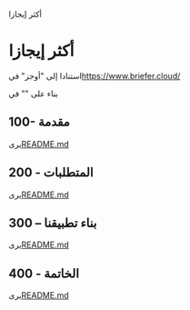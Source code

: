 أكثر إيجازا

# أكثر إيجازا

>

استنادا إلى "أوجز" في<https://www.briefer.cloud/>

بناء على "" في

## 100- مقدمة

يرى[README.md](./100/README.md)

## 200 - المتطلبات

يرى[README.md](./200/README.md)

## 300 – بناء تطبيقنا

يرى[README.md](./300/README.md)

## 400 - الخاتمة

يرى[README.md](./400/README.md)
